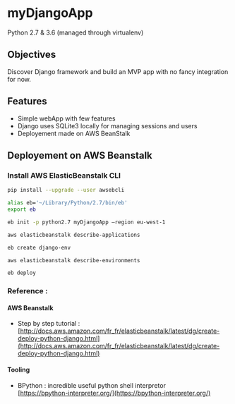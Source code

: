# myDjangoApp

Python 2.7 & 3.6 (managed through virtualenv)

## Objectives

Discover Django framework and build an MVP app with no fancy integration for now.

## Features

- Simple webApp with few features
- Django uses SQLite3 locally for managing sessions and users
- Deployement made on AWS BeanStalk

## Deployement on AWS Beanstalk

### Install AWS ElasticBeanstalk CLI

```bash
pip install --upgrade --user awsebcli

alias eb='~/Library/Python/2.7/bin/eb'
export eb

eb init -p python2.7 myDjangoApp –region eu-west-1

aws elasticbeanstalk describe-applications

eb create django-env

aws elasticbeanstalk describe-environments

eb deploy
```

### Reference :

#### AWS Beanstalk
* Step by step tutorial : <br> [http://docs.aws.amazon.com/fr_fr/elasticbeanstalk/latest/dg/create-deploy-python-django.html](http://docs.aws.amazon.com/fr_fr/elasticbeanstalk/latest/dg/create-deploy-python-django.html)

#### Tooling
* BPython : incredible useful python shell interpretor <br>
[https://bpython-interpreter.org/](https://bpython-interpreter.org/)